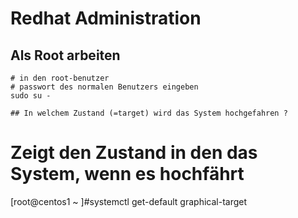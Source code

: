 # Redhat Administration 

## Als Root arbeiten 

```
# in den root-benutzer 
# passwort des normalen Benutzers eingeben  
sudo su - 

## In welchem Zustand (=target) wird das System hochgefahren ? 

```
# Zeigt den Zustand in den das System, wenn es hochfährt 
[root@centos1 ~ ]#systemctl get-default 
graphical-target 
```

